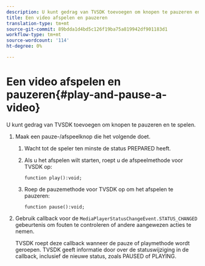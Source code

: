 ```yaml
---
description: U kunt gedrag van TVSDK toevoegen om knopen te pauzeren en te spelen.
title: Een video afspelen en pauzeren
translation-type: tm+mt
source-git-commit: 89bdda1d4bd5c126f19ba75a819942df901183d1
workflow-type: tm+mt
source-wordcount: '114'
ht-degree: 0%

---
```



# Een video afspelen en pauzeren{#play-and-pause-a-video}

U kunt gedrag van TVSDK toevoegen om knopen te pauzeren en te spelen.

1. Maak een pauze-/afspeelknop die het volgende doet.
   1. Wacht tot de speler ten minste de status PREPARED heeft.
   1. Als u het afspelen wilt starten, roept u de afspeelmethode voor TVSDK op:

      ```
      function play():void;
      ```

   1. Roep de pauzemethode voor TVSDK op om het afspelen te pauzeren:

      ```
      function pause():void;
      ```

1. Gebruik callback voor de `MediaPlayerStatusChangeEvent.STATUS_CHANGED` gebeurtenis om fouten te controleren of andere aangewezen acties te nemen.

   TVSDK roept deze callback wanneer de pauze of playmethode wordt geroepen. TVSDK geeft informatie door over de statuswijziging in de callback, inclusief de nieuwe status, zoals PAUSED of PLAYING.
